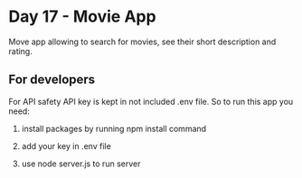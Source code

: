 # Day 17 - Movie App

Move app allowing to search for movies, see their short description and rating.

## For developers

For API safety API key is kept in not included .env file. So to run this app you need:

1. install packages by running npm install command

2. add your key in .env file

3. use node server.js to run server
